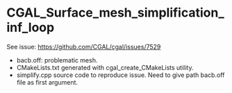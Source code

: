 # CGAL_Surface_mesh_simplification_inf_loop

See issue: https://github.com/CGAL/cgal/issues/7529

- bacb.off: problematic mesh.
- CMakeLists.txt generated with cgal_create_CMakeLists utility.
- simplify.cpp source code to reproduce issue. Need to give path bacb.off file as first argument.
